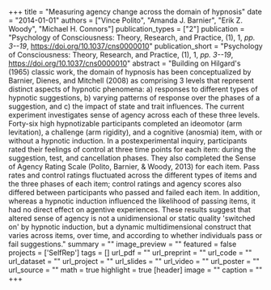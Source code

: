 +++
title = "Measuring agency change across the domain of hypnosis"
date = "2014-01-01"
authors = ["Vince Polito", "Amanda J. Barnier", "Erik Z. Woody", "Michael H. Connors"]
publication_types = ["2"]
publication = "Psychology of Consciousness: Theory, Research, and Practice, (1), 1, _pp. 3--19_, https://doi.org/10.1037/cns0000010"
publication_short = "Psychology of Consciousness: Theory, Research, and Practice, (1), 1, _pp. 3--19_, https://doi.org/10.1037/cns0000010"
abstract = "Building on Hilgard's (1965) classic work, the domain of hypnosis has been conceptualized by Barnier, Dienes, and Mitchell (2008) as comprising 3 levels that represent distinct aspects of hypnotic phenomena: a) responses to different types of hypnotic suggestions, b) varying patterns of response over the phases of a suggestion, and c) the impact of state and trait influences. The current experiment investigates sense of agency across each of these three levels. Forty-six high hypnotizable participants completed an ideomotor (arm levitation), a challenge (arm rigidity), and a cognitive (anosmia) item, with or without a hypnotic induction. In a postexperimental inquiry, participants rated their feelings of control at three time points for each item: during the suggestion, test, and cancellation phases. They also completed the Sense of Agency Rating Scale (Polito, Barnier, & Woody, 2013) for each item. Pass rates and control ratings fluctuated across the different types of items and the three phases of each item; control ratings and agency scores also differed between participants who passed and failed each item. In addition, whereas a hypnotic induction influenced the likelihood of passing items, it had no direct effect on agentive experiences. These results suggest that altered sense of agency is not a unidimensional or static quality 'switched on' by hypnotic induction, but a dynamic multidimensional construct that varies across items, over time, and according to whether individuals pass or fail suggestions."
summary = ""
image_preview = ""
featured = false
projects = ['SelfRep']
tags = []
url_pdf = ""
url_preprint = ""
url_code = ""
url_dataset = ""
url_project = ""
url_slides = ""
url_video = ""
url_poster = ""
url_source = ""
math = true
highlight = true
[header]
image = ""
caption = ""
+++
